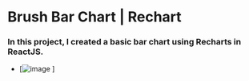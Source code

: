 # Brush Bar Chart | Rechart
 ### In this project, I created a basic bar chart using Recharts in ReactJS.  
- [![image](https://github.com/mstsurnalyakter/Brush-Bar-Chart/assets/117344596/ee5ae685-8fa0-418a-aad2-65cd6495c5fe)
]
